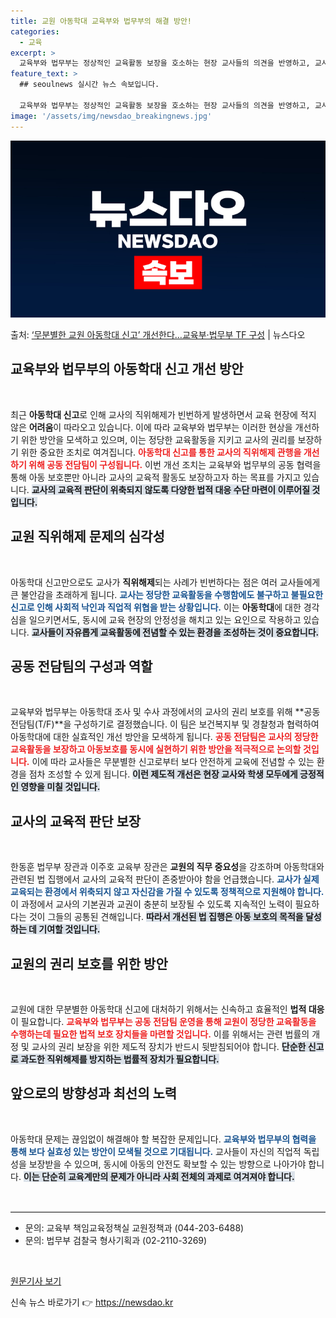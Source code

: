 ```yaml
---
title: 교원 아동학대 교육부와 법무부의 해결 방안!
categories:
  - 교육
excerpt: >
  교육부와 법무부는 정상적인 교육활동 보장을 호소하는 현장 교사들의 의견을 반영하고, 교사의 정당한 교육활동이…
feature_text: >
  ## seoulnews 실시간 뉴스 속보입니다.

  교육부와 법무부는 정상적인 교육활동 보장을 호소하는 현장 교사들의 의견을 반영하고, 교사의 정당한 교육활동이…
image: '/assets/img/newsdao_breakingnews.jpg'
---
```


![뉴스다오 속보](/assets/img/newsdao_breakingnews.jpg)

<p>출처: <a href="https://newsdao.kr/1789" rel="dofollow">‘무분별한 교원 아동학대 신고’ 개선한다…교육부·법무부 TF 구성</a> | 뉴스다오</p>

<h2 data-ke-size="size26">교육부와 법무부의 아동학대 신고 개선 방안</h2>

<p data-ke-size="size16">&nbsp;</p>

최근 **아동학대 신고**로 인해 교사의 직위해제가 빈번하게 발생하면서 교육 현장에 적지 않은 **어려움**이 따라오고 있습니다. 이에 따라 교육부와 법무부는 이러한 현상을 개선하기 위한 방안을 모색하고 있으며, 이는 정당한 교육활동을 지키고 교사의 권리를 보장하기 위한 중요한 조치로 여겨집니다. <b><span style="color: #ee2323;">아동학대 신고를 통한 교사의 직위해제 관행을 개선하기 위해 공동 전담팀이 구성됩니다.</span></b> 이번 개선 조치는 교육부와 법무부의 공동 협력을 통해 아동 보호뿐만 아니라 교사의 교육적 활동도 보장하고자 하는 목표를 가지고 있습니다. <b><span style="background-color: #21538527;">교사의 교육적 판단이 위축되지 않도록 다양한 법적 대응 수단 마련이 이루어질 것입니다.</span></b> 

<h2 data-ke-size="size26">교원 직위해제 문제의 심각성</h2>

<p data-ke-size="size16">&nbsp;</p>

아동학대 신고만으로도 교사가 **직위해제**되는 사례가 빈번하다는 점은 여러 교사들에게 큰 불안감을 초래하게 됩니다. <b><span style="color: #1a5490;">교사는 정당한 교육활동을 수행함에도 불구하고 불필요한 신고로 인해 사회적 낙인과 직업적 위협을 받는 상황입니다.</span></b> 이는 **아동학대**에 대한 경각심을 일으키면서도, 동시에 교육 현장의 안정성을 해치고 있는 요인으로 작용하고 있습니다. <b><span style="background-color: #21538527;">교사들이 자유롭게 교육활동에 전념할 수 있는 환경을 조성하는 것이 중요합니다.</span></b> 

<h2 data-ke-size="size26">공동 전담팀의 구성과 역할</h2>

<p data-ke-size="size16">&nbsp;</p>

교육부와 법무부는 아동학대 조사 및 수사 과정에서의 교사의 권리 보호를 위해 **공동 전담팀(T/F)**을 구성하기로 결정했습니다. 이 팀은 보건복지부 및 경찰청과 협력하여 아동학대에 대한 실효적인 개선 방안을 모색하게 됩니다. <b><span style="color: #ee2323;">공동 전담팀은 교사의 정당한 교육활동을 보장하고 아동보호를 동시에 실현하기 위한 방안을 적극적으로 논의할 것입니다.</span></b> 이에 따라 교사들은 무분별한 신고로부터 보다 안전하게 교육에 전념할 수 있는 환경을 점차 조성할 수 있게 됩니다. <b><span style="background-color: #21538527;">이런 제도적 개선은 현장 교사와 학생 모두에게 긍정적인 영향을 미칠 것입니다.</span></b> 

<h2 data-ke-size="size26">교사의 교육적 판단 보장</h2>

<p data-ke-size="size16">&nbsp;</p>

한동훈 법무부 장관과 이주호 교육부 장관은 **교원의 직무 중요성**을 강조하며 아동학대와 관련된 법 집행에서 교사의 교육적 판단이 존중받아야 함을 언급했습니다. <b><span style="color: #1a5490;">교사가 실제 교육되는 환경에서 위축되지 않고 자신감을 가질 수 있도록 정책적으로 지원해야 합니다.</span></b> 이 과정에서 교사의 기본권과 교권이 충분히 보장될 수 있도록 지속적인 노력이 필요하다는 것이 그들의 공통된 견해입니다. <b><span style="background-color: #21538527;">따라서 개선된 법 집행은 아동 보호의 목적을 달성하는 데 기여할 것입니다.</span></b> 

<h2 data-ke-size="size26">교원의 권리 보호를 위한 방안</h2>

<p data-ke-size="size16">&nbsp;</p>

교원에 대한 무분별한 아동학대 신고에 대처하기 위해서는 신속하고 효율적인 **법적 대응**이 필요합니다. <b><span style="color: #ee2323;">교육부와 법무부는 공동 전담팀 운영을 통해 교원이 정당한 교육활동을 수행하는데 필요한 법적 보호 장치들을 마련할 것입니다.</span></b> 이를 위해서는 관련 법률의 개정 및 교사의 권리 보장을 위한 제도적 장치가 반드시 뒷받침되어야 합니다. <b><span style="background-color: #21538527;">단순한 신고로 과도한 직위해제를 방지하는 법률적 장치가 필요합니다.</span></b> 

<h2 data-ke-size="size26">앞으로의 방향성과 최선의 노력</h2>

<p data-ke-size="size16">&nbsp;</p>

아동학대 문제는 끊임없이 해결해야 할 복잡한 문제입니다. <b><span style="color: #1a5490;">교육부와 법무부의 협력을 통해 보다 실효성 있는 방안이 모색될 것으로 기대됩니다.</span></b> 교사들이 자신의 직업적 독립성을 보장받을 수 있으며, 동시에 아동의 안전도 확보할 수 있는 방향으로 나아가야 합니다. <b><span style="background-color: #21538527;">이는 단순히 교육계만의 문제가 아니라 사회 전체의 과제로 여겨져야 합니다.</span></b> 

<p data-ke-size="size16">&nbsp;</p>

<hr style="border:0; border-top: 2px solid #eee;" />

<ul>
    <li>문의: 교육부 책임교육정책실 교원정책과 (044-203-6488)</li>
    <li>문의: 법무부 검찰국 형사기획과 (02-2110-3269)</li>
</ul>

<p data-ke-size="size16">&nbsp;</p>

<p data-ke-size="size16"><a href="https://newsdao.kr/1789">원문기사 보기</a></p> 

신속 뉴스 바로가기 👉 <a href="https://newsdao.kr" rel="dofollow">https://newsdao.kr</a>


